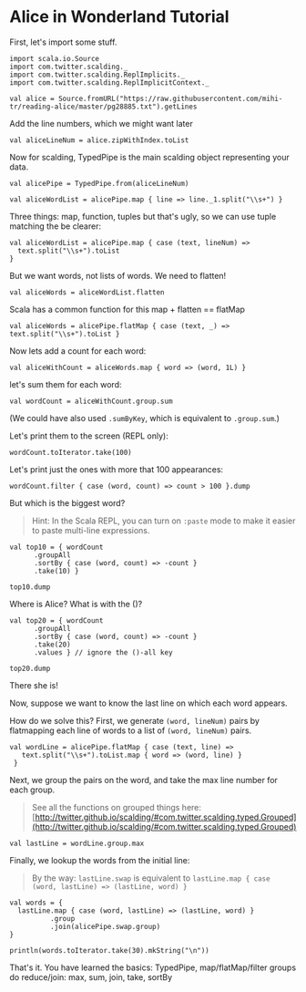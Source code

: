 # Alice in Wonderland Tutorial

First, let's import some stuff.

```tut:silent
import scala.io.Source
import com.twitter.scalding._
import com.twitter.scalding.ReplImplicits._
import com.twitter.scalding.ReplImplicitContext._
```

```tut
val alice = Source.fromURL("https://raw.githubusercontent.com/mihi-tr/reading-alice/master/pg28885.txt").getLines
```

Add the line numbers, which we might want later
```tut
val aliceLineNum = alice.zipWithIndex.toList
```

Now for scalding, TypedPipe is the main scalding object representing
your data.

```tut
val alicePipe = TypedPipe.from(aliceLineNum)

val aliceWordList = alicePipe.map { line => line._1.split("\\s+") }
```

Three things: map, function, tuples
but that's ugly, so we can use tuple matching the be clearer:

```tut
val aliceWordList = alicePipe.map { case (text, lineNum) =>
  text.split("\\s+").toList
}
```

But we want words, not lists of words. We need to flatten!
```tut
val aliceWords = aliceWordList.flatten
```

Scala has a common function for this map + flatten == flatMap
```tut
val aliceWords = alicePipe.flatMap { case (text, _) => text.split("\\s+").toList }
```

Now lets add a count for each word:
```tut
val aliceWithCount = aliceWords.map { word => (word, 1L) }
```
let's sum them for each word:
```tut
val wordCount = aliceWithCount.group.sum
```

(We could have also used `.sumByKey`, which is equivalent to `.group.sum`.)

Let's print them to the screen (REPL only):
```tut
wordCount.toIterator.take(100)
```

Let's print just the ones with more that 100 appearances:
```tut
wordCount.filter { case (word, count) => count > 100 }.dump
```

But which is the biggest word?

> Hint: In the Scala REPL, you can turn on `:paste` mode to make it easier to paste multi-line expressions.

```tut
val top10 = { wordCount
      .groupAll
      .sortBy { case (word, count) => -count }
      .take(10) }

top10.dump
```

Where is Alice? What is with the ()?

```tut
val top20 = { wordCount
      .groupAll
      .sortBy { case (word, count) => -count }
      .take(20)
      .values } // ignore the ()-all key

top20.dump
```

There she is!

Now, suppose we want to know the last line on which each word appears.

How do we solve this?
First, we generate `(word, lineNum)` pairs by  flatmapping each line of words to a list of `(word, lineNum)` pairs.

```tut
val wordLine = alicePipe.flatMap { case (text, line) =>
   text.split("\\s+").toList.map { word => (word, line) }
 }
```

Next, we group the pairs on the word, and take the max line number for each group.

> See all the functions on grouped things here:
> [http://twitter.github.io/scalding/#com.twitter.scalding.typed.Grouped](http://twitter.github.io/scalding/#com.twitter.scalding.typed.Grouped)

```tut
val lastLine = wordLine.group.max
```

Finally, we lookup the words from the initial line:

> By the way: `lastLine.swap` is equivalent to `lastLine.map { case (word, lastLine) => (lastLine, word) }`

```tut
val words = {
  lastLine.map { case (word, lastLine) => (lastLine, word) }
          .group
          .join(alicePipe.swap.group)
}

println(words.toIterator.take(30).mkString("\n"))
```

That's it.
You have learned the basics:
TypedPipe, map/flatMap/filter
groups do reduce/join: max, sum, join, take, sortBy

